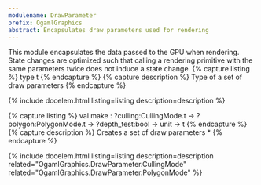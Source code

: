 ```yaml
---
modulename: DrawParameter 
prefix: OgamlGraphics
abstract: Encapsulates draw parameters used for rendering 
---
```



This module encapsulates the data passed to the GPU when rendering.
 State changes are optimized such that calling a rendering primitive
 with the same parameters twice does not induce a state change. 
{% capture listing %}
type t
{% endcapture %}
{% capture description %}
Type of a set of draw parameters 
{% endcapture %}

{% include docelem.html listing=listing description=description  %}

{% capture listing %}
val make : ?culling:CullingMode.t -> ?polygon:PolygonMode.t -> ?depth_test:bool -> unit -> t
{% endcapture %}
{% capture description %}
Creates a set of draw parameters
     * 
{% endcapture %}

{% include docelem.html listing=listing description=description  related="OgamlGraphics.DrawParameter.CullingMode" related="OgamlGraphics.DrawParameter.PolygonMode" %}


